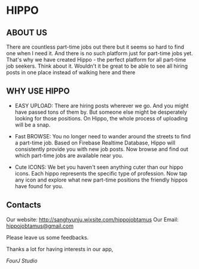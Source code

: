 # HIPPO

## ABOUT US


There are countless part-time jobs out there but it seems so hard to find one when I need it. And there is no such platform just for part-time jobs yet. That's why we have created Hippo - the perfect platform for all part-time job seekers. Think about it. Wouldn't it be great to be able to see all hiring posts in one place instead of walking here and there

## WHY USE HIPPO

* EASY UPLOAD: There are hiring posts wherever we go. And you might have passed tons of them by. But someone else might be desperately looking for those positions. On Hippo, the whole process of uploading will be a snap. 

* Fast BROWSE: You no longer need to wander around the streets to find a part-time job. Based on Firebase Realtime Database, Hippo will consistently provide you with new job posts. Now browse and find out which part-time jobs are available near you.

* Cute ICONS: We bet you haven't seen anything cuter than our hippo icons. Each hippo represents the specific type of profession. Now tap any icon and explore what new part-time positions the friendly hippos have found for you.

## Contacts

Our website: http://sanghyunju.wixsite.com/hippojobtamus
Our Email: hippojobtamus@gmail.com

Please leave us some feedbacks.

Thanks a lot for having interests in our app,

*FourJ Studio*
